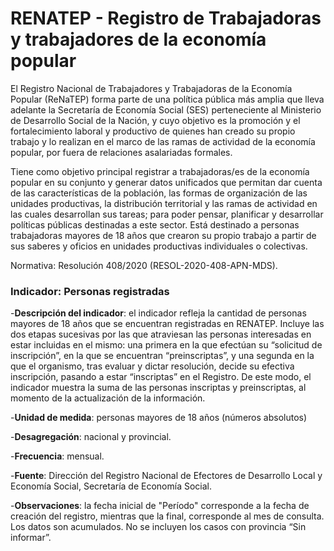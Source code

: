 # RENATEP - Registro de Trabajadoras y trabajadores de la economía popular  

El Registro Nacional de Trabajadores y Trabajadoras de la Economía Popular (ReNaTEP) forma parte de una política pública más amplia que lleva adelante la Secretaría de Economía Social (SES) perteneciente al Ministerio de Desarrollo Social de la Nación, y cuyo objetivo es la promoción y el fortalecimiento laboral y productivo de quienes han creado su propio trabajo y lo realizan en el marco de las ramas de actividad de la economía popular, por fuera de relaciones asalariadas formales.

Tiene como objetivo principal registrar a trabajadoras/es de la economía popular en su conjunto y generar datos unificados que permitan dar cuenta de las características de la población, las formas de organización de las unidades productivas, la distribución territorial y las ramas de actividad en las cuales desarrollan sus tareas; para poder pensar, planificar y desarrollar políticas públicas destinadas a este sector. Está destinado a personas trabajadoras mayores de 18 años que crearon su propio trabajo a partir de sus saberes y oficios en unidades productivas individuales o colectivas. 

Normativa: Resolución 408/2020 (RESOL-2020-408-APN-MDS).

### Indicador: Personas registradas

-**Descripción del indicador**: el indicador refleja la cantidad de personas mayores de 18 años que se encuentran registradas en RENATEP. Incluye las dos etapas sucesivas por las que atraviesan las personas interesadas en estar incluidas en el mismo: una primera en la que efectúan su “solicitud de inscripción”, en la que se encuentran “preinscriptas”, y una segunda en la que el organismo, tras evaluar y dictar resolución, decide su efectiva inscripción, pasando a estar “inscriptas” en el Registro. De este modo, el indicador muestra la suma de las personas inscriptas y preinscriptas, al momento de la actualización de la información. 

-**Unidad de medida**: personas  mayores de 18 años (números absolutos)

-**Desagregación**: nacional y provincial.

-**Frecuencia**: mensual.

-**Fuente**: Dirección del Registro Nacional de Efectores de Desarrollo Local y Economía Social, Secretaría de Economía Social.

-**Observaciones**: la fecha inicial de "Período" corresponde a la fecha de creación del registro, mientras que la final, corresponde al mes de consulta. Los datos son acumulados. No se incluyen los casos con provincia “Sin informar”.
